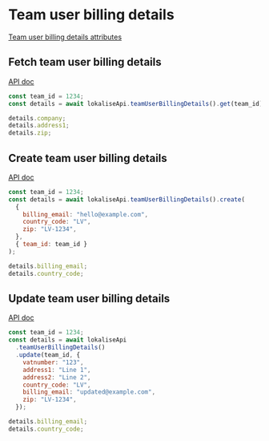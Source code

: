 # Team user billing details

[Team user billing details attributes](https://app.lokalise.com/api2docs/curl/#object-team-user-billing-details)

## Fetch team user billing details

[API doc](https://app.lokalise.com/api2docs/curl/#transition-retrieve-team-user-billing-details-get)

```js
const team_id = 1234;
const details = await lokaliseApi.teamUserBillingDetails().get(team_id);

details.company;
details.address1;
details.zip;
```

## Create team user billing details

[API doc](https://app.lokalise.com/api2docs/curl/#transition-create-team-user-billing-details-post)

```js
const team_id = 1234;
const details = await lokaliseApi.teamUserBillingDetails().create(
  {
    billing_email: "hello@example.com",
    country_code: "LV",
    zip: "LV-1234",
  },
  { team_id: team_id }
);

details.billing_email;
details.country_code;
```

## Update team user billing details

[API doc](https://app.lokalise.com/api2docs/curl/#transition-update-team-user-billing-details-put)

```js
const team_id = 1234;
const details = await lokaliseApi
  .teamUserBillingDetails()
  .update(team_id, {
    vatnumber: "123",
    address1: "Line 1",
    address2: "Line 2",
    country_code: "LV",
    billing_email: "updated@example.com",
    zip: "LV-1234",
  });

details.billing_email;
details.country_code;
```